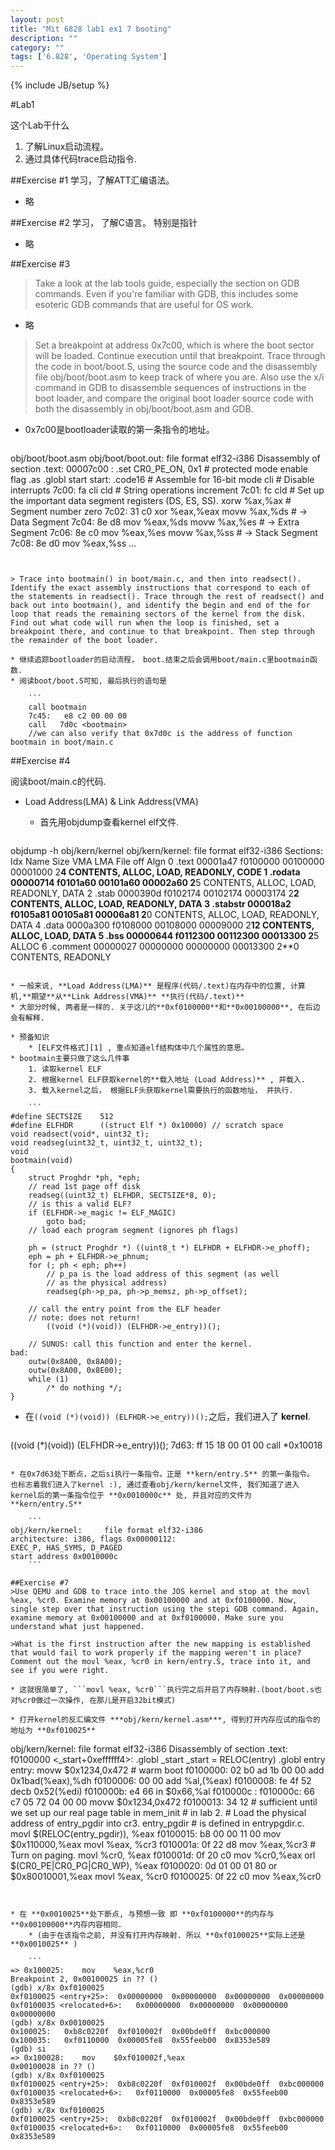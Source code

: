 ```yaml
---
layout: post
title: "Mit 6828 lab1 ex1 7 booting"
description: ""
category: ""
tags: ['6.828', 'Operating System']
---
```

{% include JB/setup %}

#Lab1

这个Lab干什么

1. 了解Linux启动流程。
2. 通过具体代码trace启动指令.

##Exercise #1
学习，了解ATT汇编语法。

* 略

##Exercise #2
学习， 了解C语言。 特别是指针

* 略

##Exercise #3
> Take a look at the lab tools guide, especially the section on GDB commands. Even if you're familiar with GDB, this includes some esoteric GDB commands that are useful for OS work.

* 略

> Set a breakpoint at address 0x7c00, which is where the boot sector will be loaded. Continue execution until that breakpoint. Trace through the code in boot/boot.S, using the source code and the disassembly file obj/boot/boot.asm to keep track of where you are. Also use the x/i command in GDB to disassemble sequences of instructions in the boot loader, and compare the original boot loader source code with both the disassembly in obj/boot/boot.asm and GDB.

* 0x7c00是bootloader读取的第一条指令的地址。

    ```
obj/boot/boot.asm
obj/boot/boot.out:     file format elf32-i386
Disassembly of section .text:
00007c00 <start>:
.set CR0_PE_ON,      0x1         # protected mode enable flag
.as
.globl start
start:
  .code16                     # Assemble for 16-bit mode
  cli                         # Disable interrupts
    7c00:	fa                   	cli
  cld                         # String operations increment
    7c01:	fc                   	cld
     # Set up the important data segment registers (DS, ES, SS).
  xorw    %ax,%ax             # Segment number zero
    7c02:	31 c0                	xor    %eax,%eax
  movw    %ax,%ds             # -> Data Segment
    7c04:	8e d8                	mov    %eax,%ds
  movw    %ax,%es             # -> Extra Segment
    7c06:	8e c0                	mov    %eax,%es
  movw    %ax,%ss             # -> Stack Segment
    7c08:	8e d0                	mov    %eax,%ss
  ...
```


> Trace into bootmain() in boot/main.c, and then into readsect(). Identify the exact assembly instructions that correspond to each of the statements in readsect(). Trace through the rest of readsect() and back out into bootmain(), and identify the begin and end of the for loop that reads the remaining sectors of the kernel from the disk. Find out what code will run when the loop is finished, set a breakpoint there, and continue to that breakpoint. Then step through the remainder of the boot loader.

* 继续追踪bootloader的启动流程， boot.结束之后会调用boot/main.c里bootmain函数.
* 阅读boot/boot.S可知, 最后执行的语句是

    ```
    call bootmain
    7c45:	e8 c2 00 00 00
    call   7d0c <bootmain>
    //we can also verify that 0x7d0c is the address of function bootmain in boot/main.c
```

##Exercise #4

阅读boot/main.c的代码.

* Load Address(LMA) & Link Address(VMA)
    * 首先用objdump查看kernel elf文件.

    ```
objdump -h obj/kern/kernel
obj/kern/kernel:     file format elf32-i386
Sections:
Idx Name          Size      VMA       LMA       File off  Algn
  0 .text         00001a47  f0100000  00100000  00001000  2**4
                  CONTENTS, ALLOC, LOAD, READONLY, CODE
  1 .rodata       00000714  f0101a60  00101a60  00002a60  2**5
                  CONTENTS, ALLOC, LOAD, READONLY, DATA
  2 .stab         0000390d  f0102174  00102174  00003174  2**2
                  CONTENTS, ALLOC, LOAD, READONLY, DATA
  3 .stabstr      000018a2  f0105a81  00105a81  00006a81  2**0
                  CONTENTS, ALLOC, LOAD, READONLY, DATA
  4 .data         0000a300  f0108000  00108000  00009000  2**12
                  CONTENTS, ALLOC, LOAD, DATA
  5 .bss          00000644  f0112300  00112300  00013300  2**5
                  ALLOC
  6 .comment      00000027  00000000  00000000  00013300  2**0
                  CONTENTS, READONLY
```

* 一般来说, **Load Address(LMA)** 是程序(代码/.text)在内存中的位置, 计算机,**期望**从**Link Address(VMA)** **执行(代码/.text)**
* 大部分时候, 两者是一样的. 关于这儿的**0xf0100000**和**0x00100000**, 在后边会有解释.

* 预备知识
    * [ELF文件格式][1] , 重点知道elf结构体中几个属性的意思。
* bootmain主要只做了这么几件事
    1. 读取kernel ELF
    2. 根据kernel ELF获取kernel的**载入地址 (Load Address)** , 并载入.
    3. 载入kernel之后， 根据ELF头获取kernel需要执行的函数地址， 并执行.

    ```
#define SECTSIZE    512
#define ELFHDR      ((struct Elf *) 0x10000) // scratch space
void readsect(void*, uint32_t);
void readseg(uint32_t, uint32_t, uint32_t);
void
bootmain(void)
{
    struct Proghdr *ph, *eph;
    // read 1st page off disk
    readseg((uint32_t) ELFHDR, SECTSIZE*8, 0);
    // is this a valid ELF?
    if (ELFHDR->e_magic != ELF_MAGIC)
        goto bad;
    // load each program segment (ignores ph flags)

    ph = (struct Proghdr *) ((uint8_t *) ELFHDR + ELFHDR->e_phoff);
    eph = ph + ELFHDR->e_phnum;
    for (; ph < eph; ph++)
        // p_pa is the load address of this segment (as well
        // as the physical address)
        readseg(ph->p_pa, ph->p_memsz, ph->p_offset);

    // call the entry point from the ELF header
    // note: does not return!
        ((void (*)(void)) (ELFHDR->e_entry))();

    // SUNUS: call this function and enter the kernel.
bad:
    outw(0x8A00, 0x8A00);
    outw(0x8A00, 0x8E00);
    while (1)
        /* do nothing */;
}
```

* 在```((void (*)(void)) (ELFHDR->e_entry))();```之后，我们进入了 **kernel**.

    ```
((void (*)(void)) (ELFHDR->e_entry))();
7d63:	ff 15 18 00 01 00    	call   *0x10018
```

* 在0x7d63处下断点，之后si执行一条指令。正是 **kern/entry.S** 的第一条指令。 也标志着我们进入了kernel :), 通过查看obj/kern/kernel文件, 我们知道了进入kernel后的第一条指令位于 **0x0010000c** 处, 并且对应的文件为  **kern/entry.S**

    ```
obj/kern/kernel:     file format elf32-i386
architecture: i386, flags 0x00000112:
EXEC_P, HAS_SYMS, D_PAGED
start address 0x0010000c
    ```

##Exercise #7
>Use QEMU and GDB to trace into the JOS kernel and stop at the movl %eax, %cr0. Examine memory at 0x00100000 and at 0xf0100000. Now, single step over that instruction using the stepi GDB command. Again, examine memory at 0x00100000 and at 0xf0100000. Make sure you understand what just happened.

>What is the first instruction after the new mapping is established that would fail to work properly if the mapping weren't in place? Comment out the movl %eax, %cr0 in kern/entry.S, trace into it, and see if you were right.

* 这就很简单了, ```movl %eax, %cr0```执行完之后开启了内存映射.(boot/boot.s也对%cr0做过一次操作, 在那儿是开启32bit模式)

* 打开kernel的反汇编文件 ***obj/kern/kernel.asm***, 得到打开内存应试的指令的地址为 **0xf010025**

  ```
obj/kern/kernel:     file format elf32-i386
Disassembly of section .text:
f0100000 <_start+0xeffffff4>:
.globl		_start
_start = RELOC(entry)
.globl entry
entry:
	movw	$0x1234,0x472			# warm boot
f0100000:	02 b0 ad 1b 00 00    	add    0x1bad(%eax),%dh
f0100006:	00 00                	add    %al,(%eax)
f0100008:	fe 4f 52             	decb   0x52(%edi)
f010000b:	e4 66                	in     $0x66,%al
f010000c <entry>:
f010000c:	66 c7 05 72 04 00 00 	movw   $0x1234,0x472
f0100013:	34 12
	# sufficient until we set up our real page table in mem_init
	# in lab 2.
	# Load the physical address of entry_pgdir into cr3.  entry_pgdir
	# is defined in entrypgdir.c.
	movl	$(RELOC(entry_pgdir)), %eax
f0100015:	b8 00 00 11 00       	mov    $0x110000,%eax
	movl	%eax, %cr3
f010001a:	0f 22 d8             	mov    %eax,%cr3
	# Turn on paging.
	movl	%cr0, %eax
f010001d:	0f 20 c0             	mov    %cr0,%eax
	orl	$(CR0_PE|CR0_PG|CR0_WP), %eax
f0100020:	0d 01 00 01 80       	or     $0x80010001,%eax
	movl	%eax, %cr0
f0100025:	0f 22 c0             	mov    %eax,%cr0
```


* 在 **0x0010025**处下断点, 与预想一致 即 **0xf0100000**的内存与 **0x00100000**内存内容相同.
    * (由于在该指令之前, 并没有打开内存映射. 所以 **0xf0100025**实际上还是 **0x0010025** )

    ```
=> 0x100025:	mov    %eax,%cr0
Breakpoint 2, 0x00100025 in ?? ()
(gdb) x/8x 0xf0100025
0xf0100025 <entry+25>:	0x00000000	0x00000000	0x00000000	0x00000000
0xf0100035 <relocated+6>:	0x00000000	0x00000000	0x00000000	0x00000000
(gdb) x/8x 0x00100025
0x100025:	0xb8c0220f	0xf010002f	0x00bde0ff	0xbc000000
0x100035:	0xf0110000	0x00005fe8	0x55feeb00	0x8353e589
(gdb) si
=> 0x100028:	mov    $0xf010002f,%eax
0x00100028 in ?? ()
(gdb) x/8x 0xf0100025
0xf0100025 <entry+25>:	0xb8c0220f	0xf010002f	0x00bde0ff	0xbc000000
0xf0100035 <relocated+6>:	0xf0110000	0x00005fe8	0x55feeb00	0x8353e589
(gdb) x/8x 0xf0100025
0xf0100025 <entry+25>:	0xb8c0220f	0xf010002f	0x00bde0ff	0xbc000000
0xf0100035 <relocated+6>:	0xf0110000	0x00005fe8	0x55feeb00	0x8353e589
```

[1]: http://pdos.csail.mit.edu/6.828/2012/labs/lab1/
[2]: http://pdos.csail.mit.edu/6.828/2012/readings/elf.pdf
